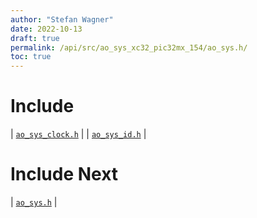 ```yaml
---
author: "Stefan Wagner"
date: 2022-10-13
draft: true
permalink: /api/src/ao_sys_xc32_pic32mx_154/ao_sys.h/
toc: true
---
```


# Include

| [`ao_sys_clock.h`](ao_sys_clock.h.md) |
| [`ao_sys_id.h`](ao_sys_id.h.md) |

# Include Next

| [`ao_sys.h`](../ao_sys_xc32_pic32mx/ao_sys.h.md) |
